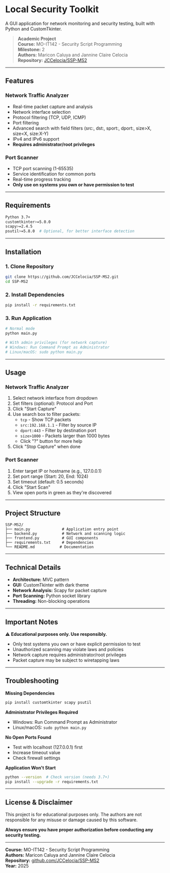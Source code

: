 # Local Security Toolkit

A GUI application for network monitoring and security testing, built with Python and CustomTkinter.

> **Academic Project**  
> **Course:** MO-IT142 - Security Script Programming  
> **Milestone:** 2  
> **Authors:** Maricon Caluya and Jannine Claire Celocia  
> **Repository:** [JCCelocia/SSP-MS2](https://github.com/JCCelocia/SSP-MS2)

---

## Features

### Network Traffic Analyzer
- Real-time packet capture and analysis
- Network interface selection
- Protocol filtering (TCP, UDP, ICMP)
- Port filtering
- Advanced search with field filters (src:, dst:, sport:, dport:, size>X, size<X, size:X-Y)
- IPv4 and IPv6 support
- **Requires administrator/root privileges**

### Port Scanner
- TCP port scanning (1-65535)
- Service identification for common ports
- Real-time progress tracking
- **Only use on systems you own or have permission to test**

---

## Requirements

```bash
Python 3.7+
customtkinter>=5.0.0
scapy>=2.4.5
psutil>=5.8.0  # Optional, for better interface detection
```

---

## Installation

### 1. Clone Repository
```bash
git clone https://github.com/JCCelocia/SSP-MS2.git
cd SSP-MS2
```

### 2. Install Dependencies
```bash
pip install -r requirements.txt
```

### 3. Run Application
```bash
# Normal mode
python main.py

# With admin privileges (for network capture)
# Windows: Run Command Prompt as Administrator
# Linux/macOS: sudo python main.py
```

---

## Usage

### Network Traffic Analyzer
1. Select network interface from dropdown
2. Set filters (optional): Protocol and Port
3. Click "Start Capture"
4. Use search box to filter packets:
   - `tcp` - Show TCP packets
   - `src:192.168.1.1` - Filter by source IP
   - `dport:443` - Filter by destination port
   - `size>1000` - Packets larger than 1000 bytes
   - Click "?" button for more help
5. Click "Stop Capture" when done

### Port Scanner
1. Enter target IP or hostname (e.g., 127.0.0.1)
2. Set port range (Start: 20, End: 1024)
3. Set timeout (default: 0.5 seconds)
4. Click "Start Scan"
5. View open ports in green as they're discovered

---

## Project Structure
```
SSP-MS2/
├── main.py              # Application entry point
├── backend.py           # Network and scanning logic
├── frontend.py          # GUI components
├── requirements.txt     # Dependencies
└── README.md           # Documentation
```

---

## Technical Details

- **Architecture:** MVC pattern
- **GUI:** CustomTkinter with dark theme
- **Network Analysis:** Scapy for packet capture
- **Port Scanning:** Python socket library
- **Threading:** Non-blocking operations

---

## Important Notes

⚠️ **Educational purposes only. Use responsibly.**

- Only test systems you own or have explicit permission to test
- Unauthorized scanning may violate laws and policies
- Network capture requires administrator/root privileges
- Packet capture may be subject to wiretapping laws

---

## Troubleshooting

**Missing Dependencies**
```bash
pip install customtkinter scapy psutil
```

**Administrator Privileges Required**
- Windows: Run Command Prompt as Administrator
- Linux/macOS: `sudo python main.py`

**No Open Ports Found**
- Test with localhost (127.0.0.1) first
- Increase timeout value
- Check firewall settings

**Application Won't Start**
```bash
python --version  # Check version (needs 3.7+)
pip install --upgrade -r requirements.txt
```

---

## License & Disclaimer

This project is for educational purposes only. The authors are not responsible for any misuse or damage caused by this software.

**Always ensure you have proper authorization before conducting any security testing.**

---

**Course:** MO-IT142 - Security Script Programming  
**Authors:** Maricon Caluya and Jannine Claire Celocia  
**Repository:** [github.com/JCCelocia/SSP-MS2](https://github.com/JCCelocia/SSP-MS2)  
**Year:** 2025

